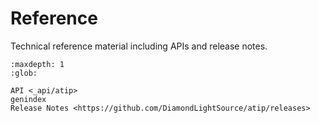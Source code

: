 # Reference

Technical reference material including APIs and release notes.

```{toctree}
:maxdepth: 1
:glob:

API <_api/atip>
genindex
Release Notes <https://github.com/DiamondLightSource/atip/releases>
```
